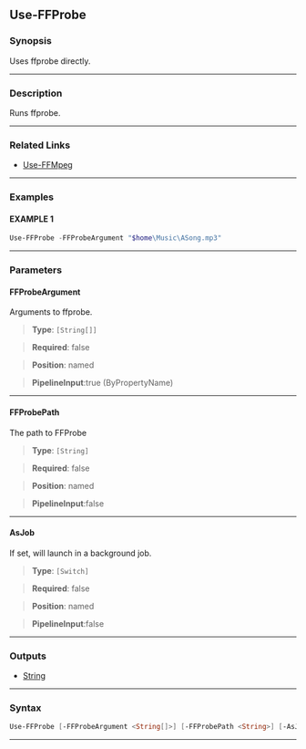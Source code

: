 Use-FFProbe
-----------
### Synopsis
Uses ffprobe directly.

---
### Description

Runs ffprobe.

---
### Related Links
* [Use-FFMpeg](Use-FFMpeg.md)



---
### Examples
#### EXAMPLE 1
```PowerShell
Use-FFProbe -FFProbeArgument "$home\Music\ASong.mp3"
```

---
### Parameters
#### **FFProbeArgument**

Arguments to ffprobe.



> **Type**: ```[String[]]```

> **Required**: false

> **Position**: named

> **PipelineInput**:true (ByPropertyName)



---
#### **FFProbePath**

The path to FFProbe



> **Type**: ```[String]```

> **Required**: false

> **Position**: named

> **PipelineInput**:false



---
#### **AsJob**

If set, will launch in a background job.



> **Type**: ```[Switch]```

> **Required**: false

> **Position**: named

> **PipelineInput**:false



---
### Outputs
* [String](https://learn.microsoft.com/en-us/dotnet/api/System.String)




---
### Syntax
```PowerShell
Use-FFProbe [-FFProbeArgument <String[]>] [-FFProbePath <String>] [-AsJob] [<CommonParameters>]
```
---
